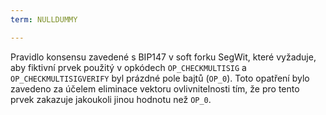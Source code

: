 ```yaml
---
term: NULLDUMMY

---
```

Pravidlo konsensu zavedené s BIP147 v soft forku SegWit, které vyžaduje, aby fiktivní prvek použitý v opkódech `OP_CHECKMULTISIG` a `OP_CHECKMULTISIGVERIFY` byl prázdné pole bajtů (`OP_0`). Toto opatření bylo zavedeno za účelem eliminace vektoru ovlivnitelnosti tím, že pro tento prvek zakazuje jakoukoli jinou hodnotu než `OP_0`.